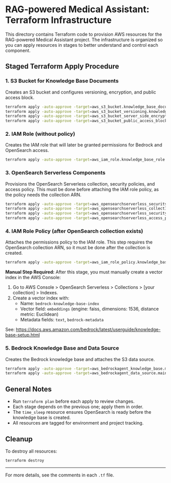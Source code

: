 # RAG-powered Medical Assistant: Terraform Infrastructure

This directory contains Terraform code to provision AWS resources for the RAG-powered Medical Assistant project. The infrastructure is organized so you can apply resources in stages to better understand and control each component.

## Staged Terraform Apply Procedure

### 1. S3 Bucket for Knowledge Base Documents
Creates an S3 bucket and configures versioning, encryption, and public access block.

```bash
terraform apply -auto-approve -target=aws_s3_bucket.knowledge_base_documents
terraform apply -auto-approve -target=aws_s3_bucket_versioning.knowledge_base_documents
terraform apply -auto-approve -target=aws_s3_bucket_server_side_encryption_configuration.knowledge_base_documents
terraform apply -auto-approve -target=aws_s3_bucket_public_access_block.knowledge_base_documents
```

### 2. IAM Role (without policy)
Creates the IAM role that will later be granted permissions for Bedrock and OpenSearch access.

```bash
terraform apply -auto-approve -target=aws_iam_role.knowledge_base_role
```

### 3. OpenSearch Serverless Components
Provisions the OpenSearch Serverless collection, security policies, and access policy. This must be done before attaching the IAM role policy, as the policy needs the collection ARN.

```bash
terraform apply -auto-approve -target=aws_opensearchserverless_security_policy.knowledge_base_encryption
terraform apply -auto-approve -target=aws_opensearchserverless_collection.knowledge_base
terraform apply -auto-approve -target=aws_opensearchserverless_security_policy.knowledge_base_network
terraform apply -auto-approve -target=aws_opensearchserverless_access_policy.knowledge_base
```

### 4. IAM Role Policy (after OpenSearch collection exists)
Attaches the permissions policy to the IAM role. This step requires the OpenSearch collection ARN, so it must be done after the collection is created.

```bash
terraform apply -auto-approve -target=aws_iam_role_policy.knowledge_base_permissions
```

**Manual Step Required:**
After this stage, you must manually create a vector index in the AWS Console:
1. Go to AWS Console > OpenSearch Serverless > Collections > [your collection] > Indexes.
2. Create a vector index with:
   - Name: `bedrock-knowledge-base-index`
   - Vector field: `embeddings` (engine: faiss, dimensions: 1536, distance metric: Euclidean)
   - Metadata fields: `text`, `bedrock-metadata`

See: https://docs.aws.amazon.com/bedrock/latest/userguide/knowledge-base-setup.html

### 5. Bedrock Knowledge Base and Data Source
Creates the Bedrock knowledge base and attaches the S3 data source.

```bash
terraform apply -auto-approve -target=aws_bedrockagent_knowledge_base.main
terraform apply -auto-approve -target=aws_bedrockagent_data_source.main
```

## General Notes
- Run `terraform plan` before each apply to review changes.
- Each stage depends on the previous one; apply them in order.
- The `time_sleep` resource ensures OpenSearch is ready before the knowledge base is created.
- All resources are tagged for environment and project tracking.

## Cleanup
To destroy all resources:
```bash
terraform destroy
```

---
For more details, see the comments in each `.tf` file. 